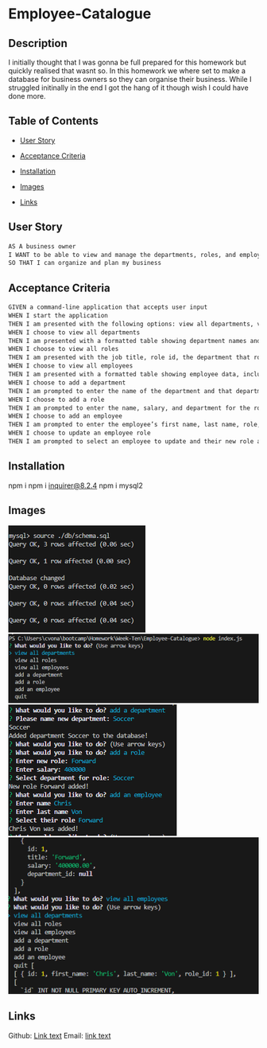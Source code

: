 # Employee-Catalogue
## Description
I initially thought that I was gonna be full prepared for this homework but quickly realised that wasnt so.
In this homework we where set to make a database for business owners so they can organise their business.
While I struggled initinally in the end I got the hang of it though wish I could have done more.

  ## Table of Contents
  * [User Story](#user-story)

  * [Acceptance Criteria](#acceptance-criteria)

  * [Installation](#installation)

  * [Images](#images)

  * [Links](#links)

## User Story

```md
AS A business owner
I WANT to be able to view and manage the departments, roles, and employees in my company
SO THAT I can organize and plan my business
```

## Acceptance Criteria

```md
GIVEN a command-line application that accepts user input
WHEN I start the application
THEN I am presented with the following options: view all departments, view all roles, view all employees, add a department, add a role, add an employee, and update an employee role
WHEN I choose to view all departments
THEN I am presented with a formatted table showing department names and department ids
WHEN I choose to view all roles
THEN I am presented with the job title, role id, the department that role belongs to, and the salary for that role
WHEN I choose to view all employees
THEN I am presented with a formatted table showing employee data, including employee ids, first names, last names, job titles, departments, salaries, and managers that the employees report to
WHEN I choose to add a department
THEN I am prompted to enter the name of the department and that department is added to the database
WHEN I choose to add a role
THEN I am prompted to enter the name, salary, and department for the role and that role is added to the database
WHEN I choose to add an employee
THEN I am prompted to enter the employee’s first name, last name, role, and manager, and that employee is added to the database
WHEN I choose to update an employee role
THEN I am prompted to select an employee to update and their new role and this information is updated in the database 
```

## Installation
npm i
npm i inquirer@8.2.4
npm i mysql2

## Images
![Alt text](assets/MySQL.PNG)
![Alt text](assets/Inquire.PNG)
![Alt text](assets/AddingData.PNG)
![Alt text](assets/storedData.PNG)

## Links
Github: [Link text](https://github.com/Christopher-VA)
Email: [link text](cvonaltenstadt@gmail.com)
